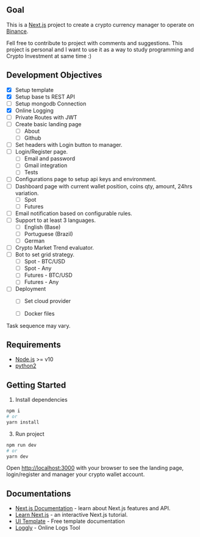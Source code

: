 ## Goal
This is a [Next.js](https://nextjs.org/) project to create a crypto currency manager to operate on [Binance](https://www.binance.com/).

Fell free to contribute to project with comments and suggestions. This project is personal and I want to use it as a way to study programming and Crypto Investment at same time :)

## Development Objectives
- [X] Setup template
- [X] Setup base ts REST API
- [ ] Setup mongodb Connection
- [X] Online Logging
- [ ] Private Routes with JWT
- [ ] Create basic landing page
    - [ ] About
    - [ ] Github
- [ ] Set headers with Login button to manager.
- [ ] Login/Register page.
    - [ ] Email and password
    - [ ] Gmail integration
    - [ ] Tests
- [ ] Configurations page to setup api keys and environment.
- [ ] Dashboard page with current wallet position, coins qty, amount, 24hrs variation.
    - [ ] Spot
    - [ ] Futures
- [ ] Email notification based on configurable rules.
- [ ] Support to at least 3 languages.
    - [ ] English (Base)
    - [ ] Portuguese (Brazil)
    - [ ] German
- [ ] Crypto Market Trend evaluator.
- [ ] Bot to set grid strategy.
    - [ ] Spot - BTC/USD
    - [ ] Spot - Any
    - [ ] Futures - BTC/USD
    - [ ] Futures - Any
- [ ] Deployment
    - [ ] Set cloud provider
    - [ ] Docker files



Task sequence may vary.

## Requirements
 - [Node.js](https://nodejs.org/en/) >= v10
 - [python2](https://www.python.org/download/releases/2.0/)

## Getting Started

1. Install dependencies
```bash
npm i
# or
yarn install
```

3. Run project 
```bash
npm run dev
# or
yarn dev
```

Open [http://localhost:3000](http://localhost:3000) with your browser to see the landing page, login/register and manager your crypto wallet account.

## Documentations
- [Next.js Documentation](https://nextjs.org/docs) - learn about Next.js features and API.
- [Learn Next.js](https://nextjs.org/learn) - an interactive Next.js tutorial.
- [UI Template](https://www.creative-tim.com/learning-lab/nextjs/quick-start/argon-dashboard) - Free template documentation
- [Loggly](https://www.loggly.com/) - Online Logs Tool
<!-- - [Learn react-i18next](https://react.i18next.com/guides/quick-start) - quick start to use i18next on you Next.js project -->

